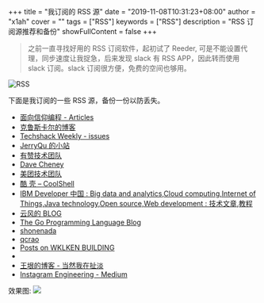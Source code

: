 +++
title = "我订阅的 RSS 源"
date = "2019-11-08T10:31:23+08:00"
author = "x1ah"
cover = ""
tags = ["RSS"]
keywords = ["RSS"]
description = "RSS 订阅源推荐和备份"
showFullContent = false
+++


>之前一直寻找好用的 RSS 订阅软件，起初试了 Reeder, 可是不能设置代理，同步速度让我捉急，后来发现 slack 有 RSS APP，因此转而使用 slack 订阅。slack 订阅很方便，免费的空间也够用。
 
![RSS](https://i.loli.net/2019/11/08/NshDJ3yzMUTtIRF.png)

下面是我订阅的一些 RSS 源，备份一份以防丢失。

- [面向信仰编程 - Articles](https://draveness.me/feed.xml)
- [克鲁斯卡尔的博客](http://novoland.github.io/rss.xml)
- [Techshack Weekly - issues](https://www.soasme.com/techshack.weekly/feeds/issues.atom.xml)
- [JerryQu 的小站](https://imququ.com/rss.html)
- [有赞技术团队](https://tech.youzan.com/rss/)
- [Dave Cheney](https://dave.cheney.net/feed)
- [美团技术团队](https://tech.meituan.com/atom.xml)
- [酷 壳 – CoolShell](https://coolshell.cn/feed)
- [IBM Developer 中国 : Big data and analytics,Cloud computing,Internet of Things,Java technology,Open source,Web development : 技术文章,教程](https://www.ibm.com/developerworks/cn/views/rss/customrssatom.jsp?zone_type=SixZones&zone_by=Big+data+and+analytics&zone_by=Cloud+computing&zone_by=Internet+of+Things&zone_by=Java&zone_by=Open+source&zone_by=Web+architecture&content_type=TwoTypes&type_by=%E6%8A%80%E6%9C%AF%E6%96%87%E7%AB%A0&type_by=%E6%95%99%E7%A8%8B&search_by=&day=1&month=01&year=2008&max_entries=10&feed_by=rss)
- [云风的 BLOG](https://blog.codingnow.com/atom.xml)
- [The Go Programming Language Blog](https://blog.golang.org/feed.atom)
- [shonenada](https://blog.shonenada.com/atom.xml)
- [qcrao](https://qcrao.com/atom.xml)
- [Posts on WKLKEN BUILDING](http://wklken.me/posts/index.xml)
- [<antirez>](http://antirez.com/rss)
- [王垠的博客 - 当然我在扯淡](https://rsshub.app/blogs/wangyin)
- [Instagram Engineering - Medium](https://instagram-engineering.com/feed)


效果图:
![](https://i.loli.net/2019/11/08/8wjPUFxqADWsJMg.png)
